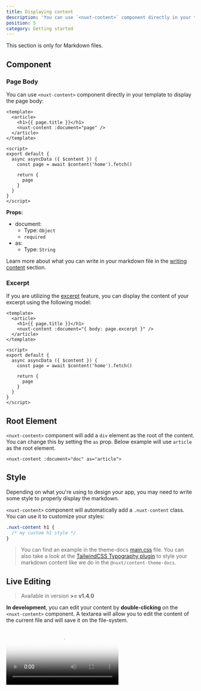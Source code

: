 ```yaml
---
title: Displaying content
description: 'You can use `<nuxt-content>` component directly in your template to display your Markdown.'
position: 5
category: Getting started
---
```


<alert type="info">This section is only for Markdown files.</alert>

## Component

### Page Body

You can use `<nuxt-content>` component directly in your template to display the page body:

```vue
<template>
  <article>
    <h1>{{ page.title }}</h1>
    <nuxt-content :document="page" />
  </article>
</template>

<script>
export default {
  async asyncData ({ $content }) {
    const page = await $content('home').fetch()

    return {
      page
    }
  }
}
</script>
```


**Props:**
- document:
  - Type: `Object`
  - `required`
- as:
  - Type: `String`

Learn more about what you can write in your markdown file in the [writing content](/writing#markdown) section.

### Excerpt

If you are utilizing the [excerpt](/writing#excerpt) feature, you can display the content of your excerpt using the following model:

```vue
<template>
  <article>
    <h1>{{ page.title }}</h1>
    <nuxt-content :document="{ body: page.excerpt }" />
  </article>
</template>

<script>
export default {
  async asyncData ({ $content }) {
    const page = await $content('home').fetch()

    return {
      page
    }
  }
}
</script>
```

## Root Element

`<nuxt-content>` component will add a `div` element as the root of the content. You can change this by setting the `as` prop. Below example will use `article` as the root element.

```vue
<nuxt-content :document="doc" as="article">
```

## Style

Depending on what you're using to design your app, you may need to write some style to properly display the markdown.

`<nuxt-content>` component will automatically add a `.nuxt-content` class. You can use it to customize your styles:

```css
.nuxt-content h1 {
  /* my custom h1 style */
}
```

> You can find an example in the theme-docs [main.css](https://github.com/nuxt/content/blob/master/packages/theme-docs/src/assets/css/main.css) file. You can also take a look at the [TailwindCSS Typography plugin](https://tailwindcss.com/docs/typography-plugin) to style your markdown content like we do in the `@nuxt/content-theme-docs`.

## Live Editing

> Available in version **>= v1.4.0**

**In development**, you can edit your content by **double-clicking** on the `<nuxt-content>` component. A textarea will allow you to edit the content of the current file and will save it on the file-system.

<video poster="https://res.cloudinary.com/nuxt/video/upload/v1588091670/nuxt-content-ui_otfj5y.jpg" loop playsinline controls>
  <source src="https://res.cloudinary.com/nuxt/video/upload/v1588091670/nuxt-content-ui_otfj5y.webm" type="video/webm" />
  <source src="https://res.cloudinary.com/nuxt/video/upload/v1592314331/nuxt-content-ui_otfj5y.mp4" type="video/mp4" />
  <source src="https://res.cloudinary.com/nuxt/video/upload/v1588091670/nuxt-content-ui_otfj5y.ogv" type="video/ogg" />
</video>
